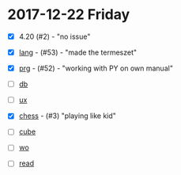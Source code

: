 
2017-12-22 Friday
======

- [x] 4.20 (#2) - "no issue"
- [x] [lang](https://github.com/ttltrk/ELSE/blob/master/LAN/ENG/LAN.MD) - (#53) - "made the termeszet"
- [x] [prg](https://github.com/ttltrk/PRG) - (#52) - "working with PY on own manual"
- [ ] [db](https://github.com/ttltrk/DB)
- [ ] [ux](https://github.com/ttltrk/ELSE/tree/master/SHELL)
- [x] [chess](https://github.com/ttltrk/ELSE/blob/master/CHESS/CHESS.MD) - (#3) "playing like kid"
- [ ] [cube](https://github.com/ttltrk/ELSE/blob/master/CUBE/CUBE.MD)
- [ ] [wo](https://github.com/ttltrk/ELSE/blob/master/PWR/PWR.MD)
- [ ] [read](https://github.com/ttltrk/BKS/blob/master/README.MD)


  
